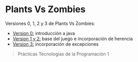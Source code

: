 # **Plants Vs Zombies**
Versiones 0, 1, 2 y 3 de Plants Vs Zombies:
- [Version 0:](https://github.com/Tuuturuturuu/PlantsVsZombies/tree/main/Pr00) introducción a java
- [Version 1 y 2:](https://github.com/Tuuturuturuu/PlantsVsZombies/tree/main/Pr02) base del juego e incorporación de herencia
- [Version 3:](https://github.com/Tuuturuturuu/PlantsVsZombies/tree/main/Pr03) incorporación de excepciones

> Prácticas Tecnologias de la Programación 1





